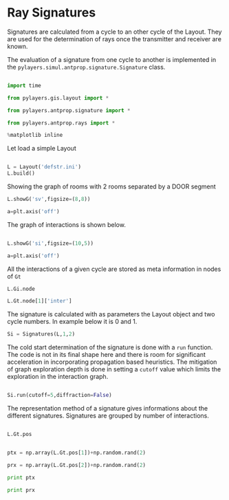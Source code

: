 # Ray Signatures

Signatures are calculated from a cycle to an other cycle of the Layout. They are used for the determination of rays once the transmitter and receiver are known.

The evaluation of a signature from one cycle to another is implemented in the `pylayers.simul.antprop.signature.Signature` class.

```python

import time

from pylayers.gis.layout import *

from pylayers.antprop.signature import *

from pylayers.antprop.rays import *

%matplotlib inline
```


Let load a simple Layout 

```python

L = Layout('defstr.ini')
L.build()
```

Showing the graph of rooms with 2 rooms separated by a DOOR segment

```python
L.showG('sv',figsize=(8,8))

a=plt.axis('off')
```

The graph of interactions is shown below.

```python

L.showG('si',figsize=(10,5))

a=plt.axis('off')
```

All the interactions of a given cycle are stored as meta information in nodes of `Gt`

```python
L.Gi.node
```

```python
L.Gt.node[1]['inter']
```

The signature is calculated with as parameters the  Layout object and two cycle numbers.
In example below it is 0 and 1.

```python
Si = Signatures(L,1,2)
```

The cold start determination of the signature is done with a `run` function. The code is not in its final shape here and there is room for significant acceleration in incorporating propagation based heuristics. The mitigation of graph exploration depth is done in setting a `cutoff` value which limits the exploration in the interaction graph.

```python

Si.run(cutoff=5,diffraction=False)
```

The representation method of a signature gives informations about the different signatures. Signatures are grouped by number of interactions.

```python

L.Gt.pos
```

```python

ptx = np.array(L.Gt.pos[1])+np.random.rand(2)

prx = np.array(L.Gt.pos[2])+np.random.rand(2)

print ptx

print prx
```
